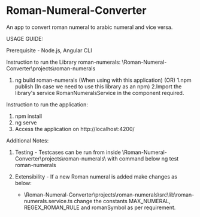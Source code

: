 # Roman-Numeral-Converter
An app to convert roman numeral to arabic numeral and vice versa.

USAGE GUIDE:

Prerequisite - Node.js, Angular CLI

Instruction to run the Library roman-numerals: \Roman-Numeral-Converter\projects\roman-numerals
1. ng build roman-numerals (When using with this application)
(OR)
1.npm publish (In case we need to use this library as an npm)
2.Import the library's service RomanNumeralsService in the component required.

Instruction to run the application:
1. npm install
2. ng serve
3. Access the application on http://localhost:4200/

Additional Notes:
1. Testing - Testcases can be run from inside \Roman-Numeral-Converter\projects\roman-numerals\ with command below 
	ng test roman-numerals

2. Extensibility - If a new Roman numeral is added make changes as below:
	- \Roman-Numeral-Converter\projects\roman-numerals\src\lib\roman-numerals.service.ts
	change the constants MAX_NUMERAL, REGEX_ROMAN_RULE and romanSymbol as per requirement.
	







